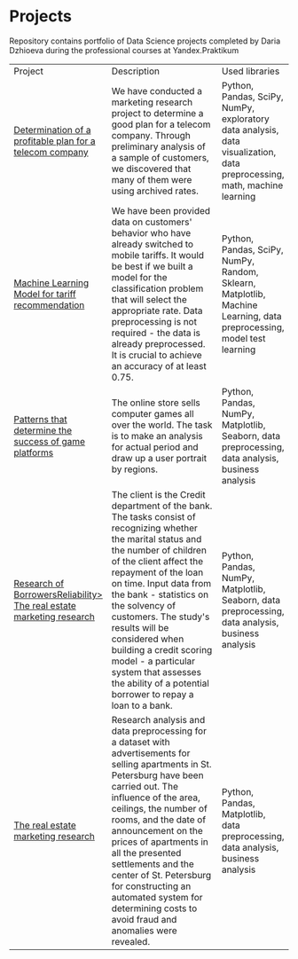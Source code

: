 # Projects
 Repository contains portfolio of Data Science projects completed by Daria Dzhioeva during the professional courses at Yandex.Praktikum
 <table width=100% valign=top >
  <tr>
    <td width=25%>Project</td>
    <td>Description</td>
    <td width=20%>Used libraries</td>
  </tr>
        <tr>
    <td><a href=https://github.com/ddzhioeva/Projects/tree/main/Determination%20of%20a%20profitable%20plan%20for%20a%20telecom%20company>Determination of a profitable plan for a telecom company</a></td>
    <td>We have conducted a marketing research project to determine a good plan for a telecom company. Through preliminary analysis of a sample of customers, we discovered that many of them were using archived rates.</td>
    <td>Python, Pandas, SciPy, NumPy, exploratory data analysis, data visualization, data preprocessing, math, machine learning</td>
  </tr>
     <td><a href=https://github.com/ddzhioeva/Projects/blob/main/Machine%20Learning%20Model%20for%20tariff%20recommendation/Machine%20Learning%20Model%20for%20tariff%20recommendation.ipynb>Machine Learning Model for tariff recommendation</a></td>
    <td> We have been provided data on customers' behavior who have already switched to mobile tariffs. It would be best if we built a model for the classification problem that will select the appropriate rate. Data preprocessing is not required - the data is already preprocessed. It is crucial to achieve an accuracy of at least 0.75.</td>
    <td>Python, Pandas, SciPy, NumPy, Random, Sklearn, Matplotlib, Machine Learning, data preprocessing, model test learning</td> 
  </tr>
  <td><a href=https://github.com/ddzhioeva/Projects/blob/main/Patterns%20that%20determine%20the%20success%20of%20game%20platforms/Patterns%20that%20determine%20the%20success%20of%20game%20platforms.ipynb>Patterns that determine the success of game platforms</a></td>
    <td> The online store sells computer games all over the world. The task is to make an analysis for actual period and draw up a user portrait by regions. </td>
    <td>Python, Pandas, NumPy, Matplotlib, Seaborn, data preprocessing, data analysis, business analysis </td> 
    </tr>
  <td><a 
  href= https://github.com/ddzhioeva/Projects/blob/main/Research%20of%20Borrowers'%20Reliability/Research%20of%20Borrowers%20Reliability.ipynb>Research of BorrowersReliability> The real estate marketing research</a></td>
    <td> The client is the Credit department of the bank. The tasks consist of recognizing whether the marital status and the number of children of the client affect the repayment of the loan on time. Input data from the bank - statistics on the solvency of customers. The study's results will be considered when building a credit scoring model - a particular system that assesses the ability of a potential borrower to repay a loan to a bank. </td>
    <td>Python, Pandas, NumPy, Matplotlib, Seaborn, data preprocessing, data analysis, business analysis </td> 
    </tr>
  <td><a href=https://github.com/ddzhioeva/Projects/blob/main/The%20real%20estate%20marketing%20research/The%20real%20estate%20marketing%20research%20.ipynb>The real estate marketing research</a></td>
    <td> Research analysis and data preprocessing for a dataset with advertisements for selling apartments in St. Petersburg have been carried out. The influence of the area, ceilings, the number of rooms, and the date of announcement on the prices of apartments in all the presented settlements and the center of St. Petersburg for constructing an automated system for determining costs to avoid fraud and anomalies were revealed.  </td>
    <td>Python, Pandas, Matplotlib, data preprocessing, data analysis, business analysis </td> 
    
</table>

<br>


